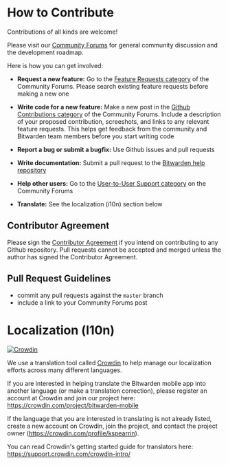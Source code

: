 # How to Contribute

Contributions of all kinds are welcome!

Please visit our [Community Forums](https://community.bitwarden.com/) for general community discussion and the development roadmap.

Here is how you can get involved:

* **Request a new feature:** Go to the [Feature Requests category](https://community.bitwarden.com/c/feature-requests/) of the Community Forums. Please search existing feature requests before making a new one
  
* **Write code for a new feature:** Make a new post in the [Github Contributions category](https://community.bitwarden.com/c/github-contributions/) of the Community Forums. Include a description of your proposed contribution, screeshots, and links to any relevant feature requests. This helps get feedback from the community and Bitwarden team members before you start writing code
  
* **Report a bug or submit a bugfix:** Use Github issues and pull requests
  
* **Write documentation:** Submit a pull request to the [Bitwarden help repository](https://github.com/bitwarden/help)
  
* **Help other users:** Go to the [User-to-User Support category](https://community.bitwarden.com/c/support/) on the Community Forums
  
* **Translate:** See the localization (i10n) section below

## Contributor Agreement

Please sign the [Contributor Agreement](https://cla-assistant.io/bitwarden/mobile) if you intend on contributing to any Github repository. Pull requests cannot be accepted and merged unless the author has signed the Contributor Agreement.

## Pull Request Guidelines

* commit any pull requests against the `master` branch
* include a link to your Community Forums post

# Localization (l10n)

[![Crowdin](https://d322cqt584bo4o.cloudfront.net/bitwarden-mobile/localized.svg)](https://crowdin.com/project/bitwarden-mobile)

We use a translation tool called [Crowdin](https://crowdin.com) to help manage our localization efforts across many different languages.

If you are interested in helping translate the Bitwarden mobile app into another language (or make a translation correction), please register an account at Crowdin and join our project here: https://crowdin.com/project/bitwarden-mobile

If the language that you are interested in translating is not already listed, create a new account on Crowdin, join the project, and contact the project owner (https://crowdin.com/profile/kspearrin).

You can read Crowdin's getting started guide for translators here: https://support.crowdin.com/crowdin-intro/
